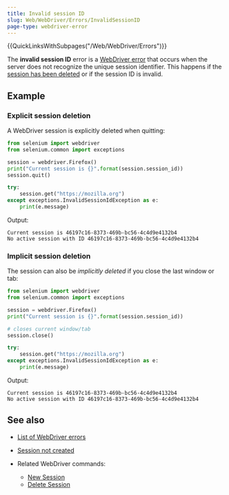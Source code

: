 ```yaml
---
title: Invalid session ID
slug: Web/WebDriver/Errors/InvalidSessionID
page-type: webdriver-error
---
```


{{QuickLinksWithSubpages("/Web/WebDriver/Errors")}}

The **invalid session ID** error is a [WebDriver error](/Web/WebDriver/Errors) that occurs when the server does not recognize the unique session identifier. This happens if the [session has been deleted](/Web/WebDriver/Commands/DeleteSession) or if the session ID is invalid.

## Example

### Explicit session deletion

A WebDriver session is explicitly deleted when quitting:

```python
from selenium import webdriver
from selenium.common import exceptions

session = webdriver.Firefox()
print("Current session is {}".format(session.session_id))
session.quit()

try:
    session.get("https://mozilla.org")
except exceptions.InvalidSessionIdException as e:
    print(e.message)
```

Output:

```plain
Current session is 46197c16-8373-469b-bc56-4c4d9e4132b4
No active session with ID 46197c16-8373-469b-bc56-4c4d9e4132b4
```

### Implicit session deletion

The session can also be _implicitly deleted_ if you close the last window or tab:

```python
from selenium import webdriver
from selenium.common import exceptions

session = webdriver.Firefox()
print("Current session is {}".format(session.session_id))

# closes current window/tab
session.close()

try:
    session.get("https://mozilla.org")
except exceptions.InvalidSessionIdException as e:
    print(e.message)
```

Output:

```plain
Current session is 46197c16-8373-469b-bc56-4c4d9e4132b4
No active session with ID 46197c16-8373-469b-bc56-4c4d9e4132b4
```

## See also

- [List of WebDriver errors](/Web/WebDriver/Errors)
- [Session not created](/Web/WebDriver/Errors/SessionNotCreated)
- Related WebDriver commands:

  - [New Session](/Web/WebDriver/Commands/NewSession)
  - [Delete Session](/Web/WebDriver/Commands/DeleteSession)

